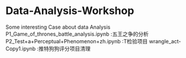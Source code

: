 # Data-Analysis-Workshop
Some interesting Case about data Analysis
P1_Game_of_thrones_battle_analysis.ipynb :五王之争的分析
P2_Test+a+Perceptual+Phenomenon+zh.ipynb :T检验项目
wrangle_act-Copy1.ipynb :推特狗狗评分项目清理

